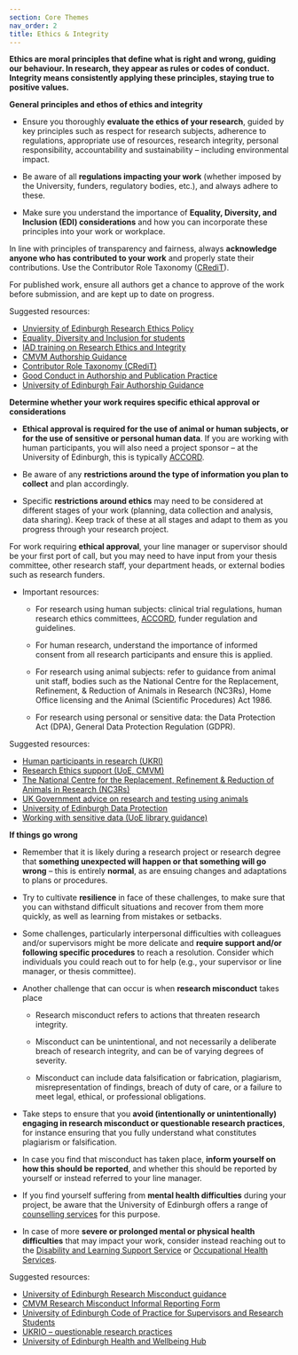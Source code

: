 ```yaml
---
section: Core Themes
nav_order: 2
title: Ethics & Integrity
---
```


**Ethics are moral principles that define what is right and wrong, guiding our behaviour. In research, they appear as rules or codes of conduct. Integrity means consistently applying these principles, staying true to positive values.**

**General principles and ethos of ethics and integrity**
- Ensure you thoroughly **evaluate the ethics of your research**, guided by key principles such as respect for research subjects, adherence to regulations, appropriate use of resources, research integrity, personal responsibility, accountability and sustainability – including environmental impact. 

- Be aware of all **regulations impacting your work** (whether imposed by the University, funders, regulatory bodies, etc.), and always adhere to these. 

- Make sure you understand the importance of **Equality, Diversity, and Inclusion (EDI) considerations** and how you can incorporate these principles into your work or workplace. 

In line with principles of transparency and fairness, always **acknowledge anyone who has contributed to your work** and properly state their contributions. Use the Contributor Role Taxonomy ([CRediT](https://credit.niso.org/)). 

For published work, ensure all authors get a chance to approve of the work before submission, and are kept up to date on progress. 

Suggested resources:
- [Unviersity of Edinburgh Research Ethics Policy](https://uoe.sharepoint.com/sites/PolicyRepository/Shared%20Documents/Forms/AllItems.aspx?id=%2Fsites%2FPolicyRepository%2FShared%20Documents%2FResearch%5FEthics%5FPolicy%2Epdf&parent=%2Fsites%2FPolicyRepository%2FShared%20Documents&p=true&ga=1)
- [Equality, Diversity and Inclusion for students](https://equality-diversity.ed.ac.uk/students)
- [IAD training on Research Ethics and Integrity](https://institute-academic-development.ed.ac.uk/postgraduate/doctoral/courses/online-courses/research-ethics)
- [CMVM Authorship Guidance](https://medicine-vet-medicine.ed.ac.uk/our-research/cmvm-research-support/research-culture-hub/acknowledgements)
- [Contributor Role Taxonomy (CRediT)](https://credit.niso.org/)
- [Good Conduct in Authorship and Publication Practice](https://www.docs.hss.ed.ac.uk/iad/Researchers/Research_staff/Good_conduct_in_authorship_and_publication_practice_an_introductory_guide.pdf)
- [University of Edinburgh Fair Authorship Guidance](https://library.ed.ac.uk/research-support/publishing-your-research/fair-authorship-guidance)



**Determine whether your work requires specific ethical approval or considerations**
- **Ethical approval is required for the use of animal or human subjects, or for the use of sensitive or personal human data**. If you are working with human participants, you will also need a project sponsor – at the University of Edinburgh, this is typically [ACCORD](https://accord.scot). 

- Be aware of any **restrictions around the type of information you plan to collect** and plan accordingly. 

- Specific **restrictions around ethics** may need to be considered at different stages of your work (planning, data collection and analysis, data sharing). Keep track of these at all stages and adapt to them as you progress through your research project. 

For work requiring **ethical approval**, your line manager or supervisor should be your first port of call, but you may need to have input from your thesis committee, other research staff, your department heads, or external bodies such as research funders. 

- Important resources: 

  - For research using human subjects: clinical trial regulations, human research ethics committees, [ACCORD](https://accord.scot), funder regulation and guidelines. 

  - For human research, understand the importance of informed consent from all research participants and ensure this is applied. 

  - For research using animal subjects: refer to guidance from animal unit staff, bodies such as the National Centre for the Replacement, Refinement, & Reduction of Animals in Research (NC3Rs), Home Office licensing and the Animal (Scientific Procedures) Act 1986. 

  - For research using personal or sensitive data: the Data Protection Act (DPA), General Data Protection Regulation (GDPR).
 
Suggested resources:
- [Human participants in research (UKRI)](https://www.ukri.org/manage-your-award/good-research-resource-hub/human-research-participants/)
- [Research Ethics support (UoE, CMVM)](https://medicine-vet-medicine.ed.ac.uk/our-research/cmvm-research-support/research-ethics-integrity/research-ethics-support)
- [The National Centre for the Replacement, Refinement & Reduction of Animals in Research (NC3Rs)](https://nc3rs.org.uk/)
- [UK Government advice on research and testing using animals](https://www.gov.uk/guidance/research-and-testing-using-animals)
- [University of Edinburgh Data Protection](https://data-protection.ed.ac.uk/)
- [Working with sensitive data (UoE library guidance)](https://library.ed.ac.uk/research-support/research-data-service/during/sensitive-data)



**If things go wrong** 

- Remember that it is likely during a research project or research degree that **something unexpected will happen or that something will go wrong** – this is entirely **normal**, as are ensuing changes and adaptations to plans or procedures.  

- Try to cultivate **resilience** in face of these challenges, to make sure that you can withstand difficult situations and recover from them more quickly, as well as learning from mistakes or setbacks. 

- Some challenges, particularly interpersonal difficulties with colleagues and/or supervisors might be more delicate and **require support and/or following specific procedures** to reach a resolution. Consider which individuals you could reach out to for help (e.g., your supervisor or line manager, or thesis committee). 

- Another challenge that can occur is when **research misconduct** takes place 

  - Research misconduct refers to actions that threaten research integrity. 

  - Misconduct can be unintentional, and not necessarily a deliberate breach of research integrity, and can be of varying degrees of severity. 

  - Misconduct can include data falsification or fabrication, plagiarism, misrepresentation of findings, breach of duty of care, or a failure to meet legal, ethical, or professional obligations.  

- Take steps to ensure that you **avoid (intentionally or unintentionally) engaging in research misconduct or questionable research practices**, for instance ensuring that you fully understand what constitutes plagiarism or falsification.  

- In case you find that misconduct has taken place, **inform yourself on how this should be reported**, and whether this should be reported by yourself or instead referred to your line manager. 

- If you find yourself suffering from **mental health difficulties** during your project, be aware that the University of Edinburgh offers a range of [counselling services](https://student-counselling.ed.ac.uk/) for this purpose. 

- In case of more **severe or prolonged mental or physical health difficulties** that may impact your work, consider instead reaching out to the [Disability and Learning Support Service](https://disability-learning-support-service.ed.ac.uk/) or [Occupational Health Services](https://health-safety.ed.ac.uk/occupational-health).

Suggested resources:
- [University of Edinburgh Research Misconduct guidance](https://research-office.ed.ac.uk/research-integrity/research-misconduct) 
- [CMVM Research Misconduct Informal Reporting Form](https://medicine-vet-medicine.ed.ac.uk/our-research/cmvm-research-support/research-ethics-integrity/research-misconduct-reporting-form?check_logged_in=1)
- [University of Edinburgh Code of Practice for Supervisors and Research Students](https://www.ed.ac.uk/files/atoms/files/copsupervisorsresearchstudents.pdf)
- [UKRIO – questionable research practices](https://ukrio.org/ukrio-resources/questionable-research-practices/)
- [University of Edinburgh Health and Wellbeing Hub](https://www.ed.ac.uk/staff/health-wellbeing)

  
